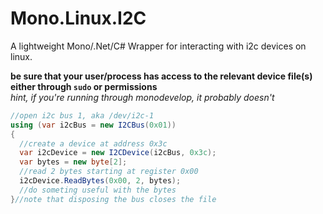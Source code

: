 # Mono.Linux.I2C
A lightweight Mono/.Net/C# Wrapper for interacting with i2c devices on linux.

**be sure that your user/process has access to the relevant device file(s) either through `sudo` or permissions**  
*hint, if you're running through monodevelop, it probably doesn't*

```C#
//open i2c bus 1, aka /dev/i2c-1
using (var i2cBus = new I2CBus(0x01))
{
  //create a device at address 0x3c
  var i2cDevice = new I2CDevice(i2cBus, 0x3c);
  var bytes = new byte[2];
  //read 2 bytes starting at register 0x00
  i2cDevice.ReadBytes(0x00, 2, bytes);
  //do someting useful with the bytes
}//note that disposing the bus closes the file
```
